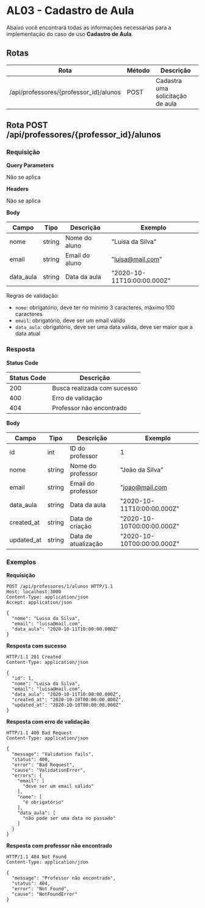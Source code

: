 # AL03 - Cadastro de Aula

Abaixo você encontrará todas as informações necessárias para a implementação do caso de uso **Cadastro de Aula**.

## Rotas

| Rota                                   | Método | Descrição                        |
| -------------------------------------- | ------ | -------------------------------- |
| /api/professores/{professor_id}/alunos | POST   | Cadastra uma solicitação de aula |

## Rota POST /api/professores/{professor_id}/alunos

### Requisição

**Query Parameters**

Não se aplica

**Headers**

Não se aplica

**Body**

| Campo     | Tipo   | Descrição      | Exemplo                    |
| --------- | ------ | -------------- | -------------------------- |
| nome      | string | Nome do aluno  | "Luisa da Silva"           |
| email     | string | Email do aluno | "luisa@mail.com"           |
| data_aula | string | Data da aula   | "2020-10-11T10:00:00.000Z" |

Regras de validação:

- `nome`: obrigatório, deve ter no mínimo 3 caracteres, máximo 100 caracteres
- `email`: obrigatório, deve ser um email válido
- `data_aula`: obrigatório, deve ser uma data válida, deve ser maior que a data atual

### Resposta

**Status Code**

| Status Code | Descrição                   |
| ----------- | --------------------------- |
| 200         | Busca realizada com sucesso |
| 400         | Erro de validação           |
| 404         | Professor não encontrado    |

**Body**

| Campo      | Tipo   | Descrição           | Exemplo                    |
| ---------- | ------ | ------------------- | -------------------------- |
| id         | int    | ID do professor     | 1                          |
| nome       | string | Nome do professor   | "João da Silva"            |
| email      | string | Email do professor  | "joao@mail.com             |
| data_aula  | string | Data da aula        | "2020-10-11T10:00:00.000Z" |
| created_at | string | Data de criação     | "2020-10-10T00:00:00.000Z" |
| updated_at | string | Data de atualização | "2020-10-10T00:00:00.000Z" |

### Exemplos

**Requisição**

```
POST /api/professores/1/alunos HTTP/1.1
Host: localhost:3000
Content-Type: application/json
Accept: application/json

{
  "nome": "Luisa da Silva",
  "email": "luisa@mail.com",
  "data_aula": "2020-10-11T10:00:00.000Z"
}
```

**Resposta com sucesso**

```
HTTP/1.1 201 Created
Content-Type: application/json

{
  "id": 1,
  "nome": "Luisa da Silva",
  "email": "luisa@mail.com",
  "data_aula": "2020-10-11T10:00:00.000Z",
  "created_at": "2020-10-10T00:00:00.000Z",
  "updated_at": "2020-10-10T00:00:00.000Z"
}
```

**Resposta com erro de validação**

```
HTTP/1.1 400 Bad Request
Content-Type: application/json

{
  "message": "Validation fails",
  "status": 400,
  "error": "Bad Request",
  "cause": "ValidationError",
  "errors": {
    "email": [
      "deve ser um email válido"
    ],
    "nome": [
      "é obrigatório"
    ],
    "data_aula": [
      "não pode ser uma data no passado"
    ]
  }
}
```

**Resposta com professor não encontrado**

```
HTTP/1.1 404 Not Found
Content-Type: application/json

{
  "message": "Professor não encontrado",
  "status": 404,
  "error": "Not Found",
  "cause": "NotFoundError"
}
```

